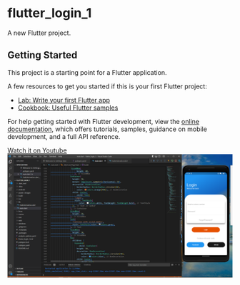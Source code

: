 # flutter_login_1

A new Flutter project.

## Getting Started

This project is a starting point for a Flutter application.

A few resources to get you started if this is your first Flutter project:

- [Lab: Write your first Flutter app](https://docs.flutter.dev/get-started/codelab)
- [Cookbook: Useful Flutter samples](https://docs.flutter.dev/cookbook)

For help getting started with Flutter development, view the
[online documentation](https://docs.flutter.dev/), which offers tutorials,
samples, guidance on mobile development, and a full API reference.

<a href="https://youtu.be/seDujk3G_5Y">Watch it on Youtube</a>
<img src="https://github.com/dungnguyenhy/flutter_login_1/blob/master/assets/images/Login.png" alt="Alt text" title="image">
